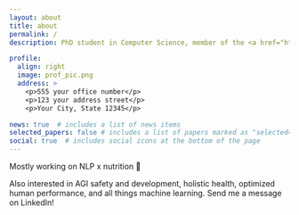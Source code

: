 ```yaml
---
layout: about
title: about
permalink: /
description: PhD student in Computer Science, member of the <a href="http://tagkopouloslab.ucdavis.edu/">Integrative Biology and Predictive Analytics lab</a> at UC Davis. 

profile:
  align: right
  image: prof_pic.png
  address: >
    <p>555 your office number</p>
    <p>123 your address street</p>
    <p>Your City, State 12345</p>

news: true  # includes a list of news items
selected_papers: false # includes a list of papers marked as "selected={true}"
social: true  # includes social icons at the bottom of the page
---
```


Mostly working on NLP x nutrition :sushi: 

Also interested in AGI safety and development, holistic health, optimized human performance, and all things machine learning. Send me a message on LinkedIn!

